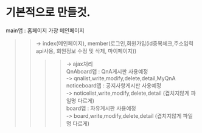 기본적으로 만들것.
==================
main앱 : 홈페이지 가장 메인페이지 <br>
>>-> index(메인페이지), member(로그인,회원가입(id중복체크,주소입력api사용, 회원정보 수정 및 삭제, 마이페이지))<br>
>>>>-> ajax처리<br>
QnAboard앱 : QnA게시판 사용예정<br>
-> qnalist,write,modify,delete,detail,MyQnA<br>
noticeboard앱 : 공지사항게시판 사용예정<br>
-> noticelist,write,modify,delete,detail (겹치지않게 파일명 다르게)<br>
board앱 : 자유게시판 사용예정<br>
-> board,write,modify,delete,detail (겹치지않게 파일명 다르게)<br>
    
